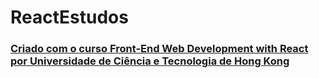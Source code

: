 # ReactEstudos
### [Criado com o curso Front-End Web Development with React por Universidade de Ciência e Tecnologia de Hong Kong](https://www.coursera.org/learn/front-end-react/home/welcome)
